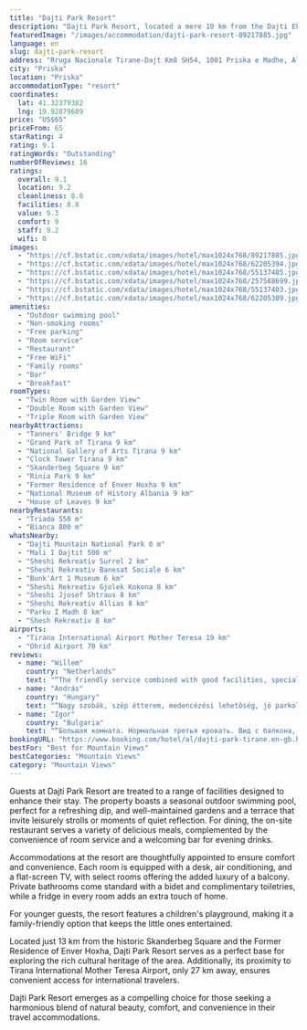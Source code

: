 ```yaml
---
title: "Dajti Park Resort"
description: "Dajti Park Resort, located a mere 10 km from the Dajti Ekspres Cable Car in Priska e Madhe, stands out as a prime destination for travelers seeking both relaxation and adventure."
featuredImage: "/images/accommodation/dajti-park-resort-89217885.jpg"
language: en
slug: dajti-park-resort
address: "Rruga Nacionale Tirane-Dajt Km8 SH54, 1001 Priska e Madhe, Albania"
city: "Priska"
location: "Priska"
accommodationType: "resort"
coordinates:
  lat: 41.32379382
  lng: 19.92879689
price: "US$65"
priceFrom: 65
starRating: 4
rating: 9.1
ratingWords: "Outstanding"
numberOfReviews: 16
ratings:
  overall: 9.1
  location: 9.2
  cleanliness: 8.8
  facilities: 8.8
  value: 9.3
  comfort: 9
  staff: 9.2
  wifi: 0
images:
  - "https://cf.bstatic.com/xdata/images/hotel/max1024x768/89217885.jpg?k=1efde514c6191c79753b3cc00548b49f2f9adbb90aa2da5ac7c44f6532272643&o=&hp=1"
  - "https://cf.bstatic.com/xdata/images/hotel/max1024x768/62205394.jpg?k=1cd37f5b5fa93b3d75c8a6f7eeeef074bc29a57bc4e099f6c6c2732b2a8c25d2&o=&hp=1"
  - "https://cf.bstatic.com/xdata/images/hotel/max1024x768/55137485.jpg?k=71204999148215a13fed6aae28c574e7d020b2d35b81562400ae889164684a62&o=&hp=1"
  - "https://cf.bstatic.com/xdata/images/hotel/max1024x768/257588699.jpg?k=5674a1d80d4e3b4806a6157f0064b180f0fa65b73845516a27c8a11653571097&o=&hp=1"
  - "https://cf.bstatic.com/xdata/images/hotel/max1024x768/55137403.jpg?k=c7d3e848bcf548c048c71794620ae31e1999d8cfc8f7d173d83a74ac9b2b58ed&o=&hp=1"
  - "https://cf.bstatic.com/xdata/images/hotel/max1024x768/62205309.jpg?k=277e756b4bf32e3b5d52b2644fc5098ec031e53f2a4c75d4a19f983e029bf70c&o=&hp=1"
amenities:
  - "Outdoor swimming pool"
  - "Non-smoking rooms"
  - "Free parking"
  - "Room service"
  - "Restaurant"
  - "Free WiFi"
  - "Family rooms"
  - "Bar"
  - "Breakfast"
roomTypes:
  - "Twin Room with Garden View"
  - "Double Room with Garden View"
  - "Triple Room with Garden View"
nearbyAttractions:
  - "Tanners' Bridge 9 km"
  - "Grand Park of Tirana 9 km"
  - "National Gallery of Arts Tirana 9 km"
  - "Clock Tower Tirana 9 km"
  - "Skanderbeg Square 9 km"
  - "Rinia Park 9 km"
  - "Former Residence of Enver Hoxha 9 km"
  - "National Museum of History Albania 9 km"
  - "House of Leaves 9 km"
nearbyRestaurants:
  - "Triada 550 m"
  - "Bianca 800 m"
whatsNearby:
  - "Dajti Mountain National Park 0 m"
  - "Mali I Dajtit 500 m"
  - "Sheshi Rekreativ Surrel 2 km"
  - "Sheshi Rekreativ Banesat Sociale 6 km"
  - "Bunk'Art 1 Museum 6 km"
  - "Sheshi Rekreativ Gjolek Kokona 8 km"
  - "Sheshi Jjosef Shtraus 8 km"
  - "Sheshi Rekreativ Allias 8 km"
  - "Parku I Madh 8 km"
  - "Shesh Rekreativ 8 km"
airports:
  - "Tirana International Airport Mother Teresa 19 km"
  - "Ohrid Airport 70 km"
reviews:
  - name: "Willem"
    country: "Netherlands"
    text: "“The friendly service combined with good facilities, specially the nice pool made our stay very good”"
  - name: "András"
    country: "Hungary"
    text: "“Nagy szobák, szép étterem, medencézési lehetőség, jó parkolás, gyönyörű kilátás, jó megközelithetőség, kényelmes nagy teraszok.”"
  - name: "Igor"
    country: "Bulgaria"
    text: "“Большая комната. Нормальная третья кровать. Вид с балкона, из ресторана, от бассейна супер. Красивая, ухоженная, зеленая территория отеля. Бассейн.”"
bookingURL: "https://www.booking.com/hotel/al/dajti-park-tirane.en-gb.html?aid=8035640"
bestFor: "Best for Mountain Views"
bestCategories: "Mountain Views"
category: "Mountain Views"
---
```


Guests at Dajti Park Resort are treated to a range of facilities designed to enhance their stay. The property boasts a seasonal outdoor swimming pool, perfect for a refreshing dip, and well-maintained gardens and a terrace that invite leisurely strolls or moments of quiet reflection. For dining, the on-site restaurant serves a variety of delicious meals, complemented by the convenience of room service and a welcoming bar for evening drinks.

Accommodations at the resort are thoughtfully appointed to ensure comfort and convenience. Each room is equipped with a desk, air conditioning, and a flat-screen TV, with select rooms offering the added luxury of a balcony. Private bathrooms come standard with a bidet and complimentary toiletries, while a fridge in every room adds an extra touch of home.

For younger guests, the resort features a children's playground, making it a family-friendly option that keeps the little ones entertained. 

Located just 13 km from the historic Skanderbeg Square and the Former Residence of Enver Hoxha, Dajti Park Resort serves as a perfect base for exploring the rich cultural heritage of the area. Additionally, its proximity to Tirana International Mother Teresa Airport, only 27 km away, ensures convenient access for international travelers.

Dajti Park Resort emerges as a compelling choice for those seeking a harmonious blend of natural beauty, comfort, and convenience in their travel accommodations.
